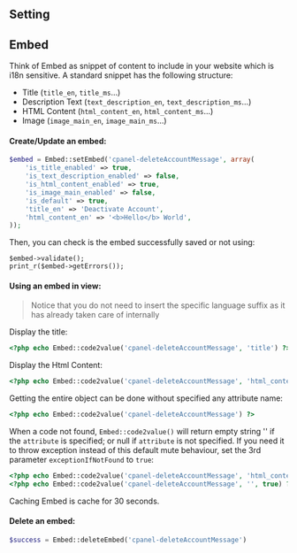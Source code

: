 ## Setting

## Embed
Think of Embed as snippet of content to include in your website which is i18n sensitive. A standard snippet has the following structure:

* Title (`title_en`, `title_ms`...)
* Description Text (`text_description_en`, `text_description_ms`...)
* HTML Content (`html_content_en`, `html_content_ms`...)
* Image (`image_main_en`, `image_main_ms`...)

#### Create/Update an embed:
```php
$embed = Embed::setEmbed('cpanel-deleteAccountMessage', array(
    'is_title_enabled' => true,
    'is_text_description_enabled' => false,
    'is_html_content_enabled' => true,
    'is_image_main_enabled' => false,
    'is_default' => true,
    'title_en' => 'Deactivate Account',
    'html_content_en' => '<b>Hello</b> World',
));
```

Then, you can check is the embed successfully saved or not using:
```
$embed->validate();
print_r($embed->getErrors());
```

#### Using an embed in view:
> Notice that you do not need to insert the specific language suffix as it has already taken care of internally

Display the title:
```php
<?php echo Embed::code2value('cpanel-deleteAccountMessage', 'title') ?>
```
Display the Html Content:
```php
<?php echo Embed::code2value('cpanel-deleteAccountMessage', 'html_content') ?>
```

Getting the entire object can be done without specified any attribute name:
```php
<?php echo Embed::code2value('cpanel-deleteAccountMessage') ?>
```

When a code not found, `Embed::code2value()` will return empty string '' if the `attribute` is specified; or null if `attribute` is not specified. If you need it to throw exception instead of this default mute behaviour, set the 3rd parameter `exceptionIfNotFound` to `true`:

```php
<?php echo Embed::code2value('cpanel-deleteAccountMessage', 'html_content', true) ?>
<?php echo Embed::code2value('cpanel-deleteAccountMessage', '', true) ?>
```

Caching
Embed is cache for 30 seconds.

#### Delete an embed:
```php
$success = Embed::deleteEmbed('cpanel-deleteAccountMessage')
```